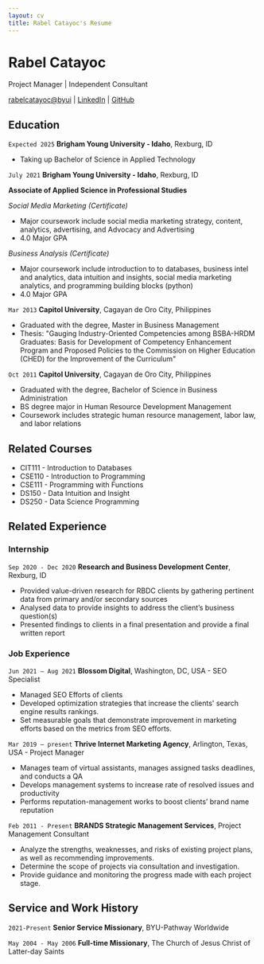 ```yaml
---
layout: cv
title: Rabel Catayoc's Resume
---
```

# Rabel Catayoc

Project Manager | Independent Consultant

<div id="webaddress">
<a href="rabelcatayoc@byui.edu">rabelcatayoc@byui</a>
| <a href="https://www.linkedin.com/in/rabel-catayoc/">LinkedIn</a>
| <a href="https://github.com/rabbyui/rcatayoc-resume/blob/master/docs/index.md">GitHub</a>
</div>

<!-- https://www.monique.tech/the-art-of-markdown -->

## Education

`Expected 2025`
__Brigham Young University - Idaho__, Rexburg, ID

- Taking up Bachelor of Science in Applied Technology

`July 2021`
__Brigham Young University - Idaho__, Rexburg, ID

__Associate of Applied Science in Professional Studies__

_Social Media Marketing (Certificate)_
- Major coursework include social media marketing strategy, content, analytics, advertising, and Advocacy and Advertising
- 4.0 Major GPA

_Business Analysis (Certificate)_
- Major coursework include introduction to to databases, business intel and analytics, data intuition and insights, social media marketing analytics, and programming building blocks (python)
- 4.0 Major GPA

`Mar 2013`
__Capitol University__, Cagayan de Oro City, Philippines

- Graduated with the degree, Master in Business Management
- Thesis: "Gauging Industry-Oriented Competencies among BSBA-HRDM Graduates: Basis for Development of Competency Enhancement Program and Proposed Policies to the Commission on Higher Education (CHED) for the Improvement of the Curriculum"

`Oct 2011`
__Capitol University__, Cagayan de Oro City, Philippines

- Graduated with the degree, Bachelor of Science in Business Administration
- BS degree major in Human Resource Development Management
- Coursework includes strategic human resource management, labor law, and labor relations

## Related Courses

- CIT111 - Introduction to Databases
- CSE110 - Introduction to Programming
- CSE111 - Programming with Functions
- DS150 - Data Intuition and Insight
- DS250 - Data Science Programming

## Related Experience

### Internship

`Sep 2020 - Dec 2020`
__Research and Business Development Center__, Rexburg, ID

- Provided value-driven research for RBDC clients by gathering pertinent data from primary and/or secondary sources
- Analysed data to provide insights to address the client’s business question(s)
- Presented findings to clients in a final presentation and provide a final written report

### Job Experience

`Jun 2021 – Aug 2021`
__Blossom Digital__, Washington, DC, USA - SEO Specialist

- Managed SEO Efforts of clients
- Developed optimization strategies that increase the clients' search engine results rankings.
- Set measurable goals that demonstrate improvement in marketing efforts based on the metrics from SEO efforts.

`Mar 2019 – present`
__Thrive Internet Marketing Agency__, Arlington, Texas, USA - Project Manager

- Manages team of virtual assistants, manages assigned tasks deadlines, and conducts a QA
- Develops management systems to increase rate of resolved issues and productivity
- Performs reputation-management works to boost clients’ brand name reputation

`Feb 2011 - Present`
__BRANDS Strategic Management Services__, Project Management Consultant

- Analyze the strengths, weaknesses, and risks of existing project plans, as well as recommending improvements.
- Determine the scope of projects via consultation and investigation.
- Provide guidance and monitoring the progress made with each project stage.

## Service and Work History

`2021-Present`
__Senior Service Missionary__, BYU-Pathway Worldwide

`May 2004 - May 2006`
__Full-time Missionary__, The Church of Jesus Christ of Latter-day Saints

<!-- ### Footer

Last updated: May 2013 -->
